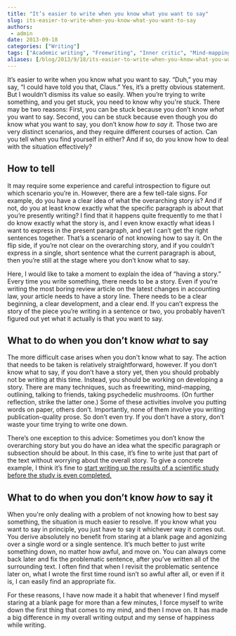 ```yaml
---
title: "It’s easier to write when you know what you want to say"
slug: its-easier-to-write-when-you-know-what-you-want-to-say
authors:
 - admin
date: 2013-09-18
categories: ["Writing"]
tags: ["Academic writing", "Freewriting", "Inner critic", "Mind-mapping", "Outlining", "Story line", "Writer's block"]
aliases: [/blog/2013/9/18/its-easier-to-write-when-you-know-what-you-want-to-say]
---
```

It’s easier to write when you know what you want to say. “Duh,” you may say, “I could have told you that, Claus.” Yes, it’s a pretty obvious statement. But I wouldn’t dismiss its value so easily. When you’re trying to write something, and you get stuck, you need to know why you're stuck. There may be two reasons: First, you can be stuck because you don’t know *what* you want to say. Second, you can be stuck because even though you do know what you want to say, you don’t know *how to say it.* Those two are very distinct scenarios, and they require different courses of action. Can you tell when you find yourself in either? And if so, do you know how to deal with the situation effectively?

## How to tell

It may require some experience and careful introspection to figure out which scenario you’re in. However, there are a few tell-tale signs. For example, do you have a clear idea of what the overarching story is? And if not, do you at least know exactly what the specific paragraph is about that you’re presently writing? I find that it happens quite frequently to me that I do know exactly what the story is, and I even know exactly what ideas I want to express in the present paragraph, and yet I can’t get the right sentences together. That’s a scenario of not knowing how to say it. On the flip side, if you’re not clear on the overarching story, and if you couldn’t express in a single, short sentence what the current paragraph is about, then you’re still at the stage where you don’t know what to say.

Here, I would like to take a moment to explain the idea of “having a story.” Every time you write something, there needs to be a story. Even if you’re writing the most boring review article on the latest changes in accounting law, your article needs to have a story line. There needs to be a clear beginning, a clear development, and a clear end. If you can’t express the story of the piece you’re writing in a sentence or two, you probably haven’t figured out yet what it actually is that you want to say.

## What to do when you don’t know *what* to say

The more difficult case arises when you don't know what to say. The action that needs to be taken is relatively straightforward, however. If you don’t know what to say, if you don’t have a story yet, then you should probably not be writing at this time. Instead, you should be working on developing a story. There are many techniques, such as freewriting, mind-mapping, outlining, talking to friends, taking psychedelic mushrooms. (On further reflection, strike the latter one.) Some of these activities involve you putting words on paper, others don’t. Importantly, none of them involve you writing publication-quality prose. So don’t even try. If you don’t have a story, don’t waste your time trying to write one down.

There’s one exception to this advice: Sometimes you don’t know the overarching story but you do have an idea what the specific paragraph or subsection should be about. In this case, it’s fine to write just that part of the text without worrying about the overall story. To give a concrete example, I think it’s fine to [start writing up the results of a scientific study before the study is even completed.](/blog/2013/8/26/when-should-you-stop-doing-science-and-start-writing-a-paper)

## What to do when you don’t know *how* to say it

When you're only dealing with a problem of not knowing how to best say something, the situation is much easier to resolve. If you know what you want to say in principle, you just have to say it whichever way it comes out. You derive absolutely no benefit from staring at a blank page and agonizing over a single word or a single sentence. It’s much better to just write something down, no matter how awful, and move on. You can always come back later and fix the problematic sentence, after you’ve written all of the surrounding text. I often find that when I revisit the problematic sentence later on, what I wrote the first time round isn’t so awful after all, or even if it is, I can easily find an appropriate fix.

For these reasons, I have now made it a habit that whenever I find myself staring at a blank page for more than a few minutes, I force myself to write down the first thing that comes to my mind, and then I move on. It has made a big difference in my overall writing output and my sense of happiness while writing.
